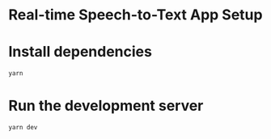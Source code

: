 # Real-time Speech-to-Text App Setup

# Install dependencies

```bash
yarn
```

# Run the development server

```bash
yarn dev
```
